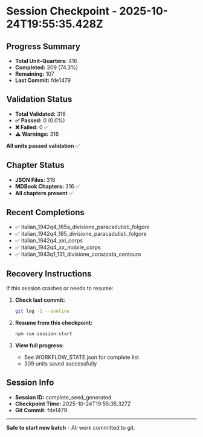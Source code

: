 # Session Checkpoint - 2025-10-24T19:55:35.428Z

## Progress Summary

- **Total Unit-Quarters:** 416
- **Completed:** 309 (74.3%)
- **Remaining:** 107
- **Last Commit:** fde1479

## Validation Status

- **Total Validated:** 316
- **✅ Passed:** 0 (0.0%)
- **❌ Failed:** 0 ✅
- **⚠️ Warnings:** 316

**All units passed validation** ✅

## Chapter Status

- **JSON Files:** 316
- **MDBook Chapters:** 316 ✅
- **All chapters present** ✅

## Recent Completions

- ✅ italian_1942q4_185a_divisione_paracadutisti_folgore
- ✅ italian_1942q4_185_divisione_paracadutisti_folgore
- ✅ italian_1942q4_xxi_corps
- ✅ italian_1942q4_xx_mobile_corps
- ✅ italian_1943q1_131_divisione_corazzata_centauro

## Recovery Instructions

If this session crashes or needs to resume:

1. **Check last commit:**
   ```bash
   git log -1 --oneline
   ```

2. **Resume from this checkpoint:**
   ```bash
   npm run session:start
   ```

3. **View full progress:**
   - See WORKFLOW_STATE.json for complete list
   - 309 units saved successfully

## Session Info

- **Session ID:** complete_seed_generated
- **Checkpoint Time:** 2025-10-24T19:55:35.327Z
- **Git Commit:** fde1479

---

**Safe to start new batch** - All work committed to git.
